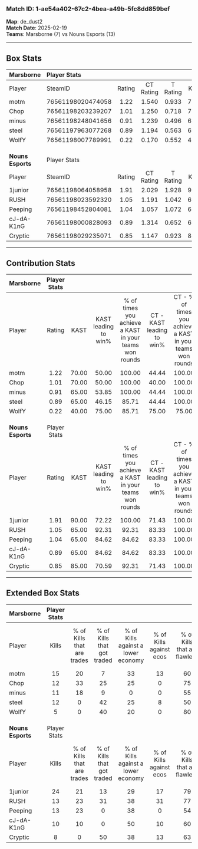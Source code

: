 ### Match ID: 1-ae54a402-67c2-4bea-a49b-5fc8dd859bef  
**Map**: de_dust2  
**Match Date**: 2025-02-19  
**Teams**: Marsborne (7) vs Nouns Esports (13)  

---  

## Box Stats  

| **Marsborne**     | Player Stats      |        |           |          |       |       |       |         |        |      |     |
| :- | :- | :-: | :-: | :-: | :-: | :-: | :-: | :-: | :-: | :-: | :-: |
| Player            | SteamID           | Rating | CT Rating | T Rating | KAST  |  ADR  | Kills | Assists | Deaths | K/D  | HS% |
| motm              | 76561198020474058 |  1.22  |   1.540   |  0.933   | 70.00 | 87.0  |  15   |    2    |   11   | 1.36 | 66  |
| Chop              | 76561198203239207 |  1.01  |   1.250   |  0.718   | 70.00 | 61.6  |  12   |    3    |   11   | 1.09 | 50  |
| minus             | 76561198248041656 |  0.91  |   1.239   |  0.496   | 65.00 | 59.6  |  11   |    6    |   12   | 0.92 | 45  |
| steel             | 76561197963077268 |  0.89  |   1.194   |  0.563   | 65.00 | 73.3  |  12   |    5    |   16   | 0.75 | 25  |
| WolfY             | 76561198007789991 |  0.22  |   0.170   |  0.552   | 40.00 | 36.3  |   5   |    2    |   18   | 0.28 | 20  |
|                   |                   |        |           |          |       |       |       |         |        |      |     |
|                   |                   |        |           |          |       |       |       |         |        |      |     |
|                   |                   |        |           |          |       |       |       |         |        |      |     |
| **Nouns Esports** | Player Stats      |        |           |          |       |       |       |         |        |      |     |
| Player            | SteamID           | Rating | CT Rating | T Rating | KAST  |  ADR  | Kills | Assists | Deaths | K/D  | HS% |
| 1junior           | 76561198064058958 |  1.91  |   2.029   |  1.928   | 90.00 | 113.1 |  24   |    2    |   8    | 3.00 | 50  |
| RUSH              | 76561198023592320 |  1.05  |   1.191   |  1.042   | 65.00 | 79.8  |  13   |    3    |   12   | 1.08 | 69  |
| Peeping           | 76561198452804081 |  1.04  |   1.057   |  1.072   | 65.00 | 85.4  |  13   |    3    |   13   | 1.00 | 92  |
| cJ-dA-K1nG        | 76561198000828093 |  0.89  |   1.314   |  0.652   | 65.00 | 47.0  |  10   |    2    |   9    | 1.11 | 30  |
| Cryptic           | 76561198029235071 |  0.85  |   1.147   |  0.923   | 85.00 | 50.5  |   8   |    2    |   13   | 0.62 | 50  |
---  

## Contribution Stats  

| **Marsborne**     | Player Stats |       |                      |                                                        |                           |                                                             |                          |                                                            |
| :- | :-: | :-: | :-: | :-: | :-: | :-: | :-: | :-: |
| Player            |    Rating    | KAST  | KAST leading to win% | % of times you achieve a KAST in your teams won rounds | CT - KAST leading to win% | CT - % of times you achieve a KAST in your teams won rounds | T - KAST leading to win% | T - % of times you achieve a KAST in your teams won rounds |
| motm              |     1.22     | 70.00 |        50.00         |                         100.00                         |           44.44           |                           100.00                            |          60.00           |                           100.00                           |
| Chop              |     1.01     | 70.00 |        50.00         |                         100.00                         |           40.00           |                           100.00                            |          75.00           |                           100.00                           |
| minus             |     0.91     | 65.00 |        53.85         |                         100.00                         |           44.44           |                           100.00                            |          75.00           |                           100.00                           |
| steel             |     0.89     | 65.00 |        46.15         |                         85.71                          |           44.44           |                           100.00                            |          50.00           |                           66.67                            |
| WolfY             |     0.22     | 40.00 |        75.00         |                         85.71                          |           75.00           |                            75.00                            |          75.00           |                           100.00                           |
|                   |              |       |                      |                                                        |                           |                                                             |                          |                                                            |
|                   |              |       |                      |                                                        |                           |                                                             |                          |                                                            |
|                   |              |       |                      |                                                        |                           |                                                             |                          |                                                            |
| **Nouns Esports** | Player Stats |       |                      |                                                        |                           |                                                             |                          |                                                            |
| Player            |    Rating    | KAST  | KAST leading to win% | % of times you achieve a KAST in your teams won rounds | CT - KAST leading to win% | CT - % of times you achieve a KAST in your teams won rounds | T - KAST leading to win% | T - % of times you achieve a KAST in your teams won rounds |
| 1junior           |     1.91     | 90.00 |        72.22         |                         100.00                         |           71.43           |                           100.00                            |          72.73           |                           100.00                           |
| RUSH              |     1.05     | 65.00 |        92.31         |                         92.31                          |           83.33           |                           100.00                            |          100.00          |                           87.50                            |
| Peeping           |     1.04     | 65.00 |        84.62         |                         84.62                          |           83.33           |                           100.00                            |          85.71           |                           75.00                            |
| cJ-dA-K1nG        |     0.89     | 65.00 |        84.62         |                         84.62                          |           83.33           |                           100.00                            |          85.71           |                           75.00                            |
| Cryptic           |     0.85     | 85.00 |        70.59         |                         92.31                          |           71.43           |                           100.00                            |          70.00           |                           87.50                            |
---  

## Extended Box Stats  

| **Marsborne**     | Player Stats |                            |                            |                                    |                         |                              |                                 |        |                             |                                     |                          |                               |                            |
| :- | :-: | :-: | :-: | :-: | :-: | :-: | :-: | :-: | :-: | :-: | :-: | :-: | :-: |
| Player            |    Kills     | % of Kills that are trades | % of Kills that got traded | % of Kills against a lower economy | % of Kills against ecos | % of Kills that are flawless | % of Kills that are close duels | Deaths | % of Deaths that get traded | % of Deaths against a lower economy | % of Deaths against ecos | % of Deaths that are flawless | % of Deaths that are close |
| motm              |      15      |             20             |             7              |                 33                 |           13            |              60              |                0                |   11   |             27              |                 18                  |            9             |              73               |             0              |
| Chop              |      12      |             33             |             25             |                 25                 |            0            |              75              |                0                |   11   |              9              |                 18                  |            9             |              82               |             0              |
| minus             |      11      |             18             |             9              |                 0                  |            0            |              55              |               18                |   12   |              8              |                 25                  |            8             |              67               |             8              |
| steel             |      12      |             0              |             42             |                 25                 |            8            |              50              |               25                |   16   |             13              |                 19                  |            6             |              50               |             19             |
| WolfY             |      5       |             0              |             40             |                 20                 |            0            |              80              |                0                |   18   |             22              |                 17                  |            6             |              78               |             0              |
|                   |              |                            |                            |                                    |                         |                              |                                 |        |                             |                                     |                          |                               |                            |
|                   |              |                            |                            |                                    |                         |                              |                                 |        |                             |                                     |                          |                               |                            |
|                   |              |                            |                            |                                    |                         |                              |                                 |        |                             |                                     |                          |                               |                            |
| **Nouns Esports** | Player Stats |                            |                            |                                    |                         |                              |                                 |        |                             |                                     |                          |                               |                            |
| Player            |    Kills     | % of Kills that are trades | % of Kills that got traded | % of Kills against a lower economy | % of Kills against ecos | % of Kills that are flawless | % of Kills that are close duels | Deaths | % of Deaths that get traded | % of Deaths against a lower economy | % of Deaths against ecos | % of Deaths that are flawless | % of Deaths that are close |
| 1junior           |      24      |             21             |             13             |                 29                 |           17            |              79              |                0                |   8    |             25              |                  0                  |            0             |              75               |             0              |
| RUSH              |      13      |             23             |             31             |                 38                 |           31            |              77              |                8                |   12   |             17              |                 17                  |            0             |              58               |             0              |
| Peeping           |      13      |             23             |             0              |                 38                 |            0            |              54              |                8                |   13   |              8              |                 15                  |            8             |              54               |             31             |
| cJ-dA-K1nG        |      10      |             10             |             0              |                 50                 |           10            |              60              |                0                |   9    |             11              |                  0                  |            0             |              67               |             0              |
| Cryptic           |      8       |             0              |             50             |                 38                 |           13            |              63              |               25                |   13   |             46              |                  8                  |            0             |              62               |             8              |
